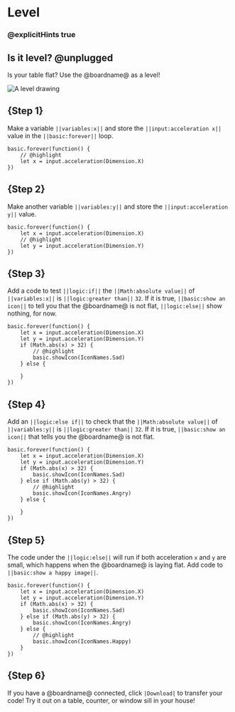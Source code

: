 # Level

### @explicitHints true

## Is it level? @unplugged

Is your table flat? Use the @boardname@ as a level!

![A level drawing](/static/mb/projects/level.png)


## {Step 1}

Make a variable ``||variables:x||`` and store the ``||input:acceleration x||`` value
in the ``||basic:forever||`` loop.

```spy
basic.forever(function() {
    // @highlight
    let x = input.acceleration(Dimension.X)
})
```

## {Step 2}

Make another variable ``||variables:y||`` and store the ``||input:acceleration y||`` value.

```spy
basic.forever(function() {
    let x = input.acceleration(Dimension.X)
    // @highlight
    let y = input.acceleration(Dimension.Y)
})
```

## {Step 3}

Add a code to test ``||logic:if||`` the ``||Math:absolute value||`` of ``||variables:x||`` is ``||logic:greater than||`` ``32``. 
If it is true, ``||basic:show an icon||`` to tell you that the @boardname@ is not flat, ``||logic:else||`` show nothing, for now.

```spy
basic.forever(function() {
    let x = input.acceleration(Dimension.X)
    let y = input.acceleration(Dimension.Y)
    if (Math.abs(x) > 32) {
        // @highlight
        basic.showIcon(IconNames.Sad)        
    } else {

    }
})
```

## {Step 4}

Add an ``||logic:else if||`` to check that the ``||Math:absolute value||`` of ``||variables:y||`` is ``||logic:greater than||`` ``32``. 
If it is true, ``||basic:show an icon||`` that tells you the @boardname@ is not flat.

```spy
basic.forever(function() {
    let x = input.acceleration(Dimension.X)
    let y = input.acceleration(Dimension.Y)
    if (Math.abs(x) > 32) {
        basic.showIcon(IconNames.Sad)        
    } else if (Math.abs(y) > 32) {
        // @highlight
        basic.showIcon(IconNames.Angry)        
    } else {

    }
})
```

## {Step 5}

The code under the ``||logic:else||`` will run if both acceleration ``x`` and ``y`` are small, which happens when the @boardname@ is laying flat. Add code to ``||basic:show a happy image||``.

```spy
basic.forever(function() {
    let x = input.acceleration(Dimension.X)
    let y = input.acceleration(Dimension.Y)
    if (Math.abs(x) > 32) {
        basic.showIcon(IconNames.Sad)        
    } else if (Math.abs(y) > 32) {
        basic.showIcon(IconNames.Angry)        
    } else {
        // @highlight
        basic.showIcon(IconNames.Happy)        
    }
})
```

## {Step 6}

If you have a @boardname@ connected, click ``|Download|`` to transfer your code!
Try it out on a table, counter, or window sill in your house!

